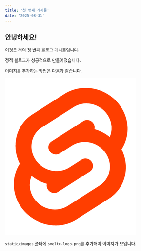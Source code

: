 ```yaml
---
title: '첫 번째 게시물'
date: '2025-08-31'
---
```


## 안녕하세요!

이것은 저의 첫 번째 블로그 게시물입니다.

정적 블로그가 성공적으로 만들어졌습니다.

이미지를 추가하는 방법은 다음과 같습니다.

![Svelte Logo](/images/01/svelte-logo.png)

`static/images` 폴더에 `svelte-logo.png`를 추가해야 이미지가 보입니다.
